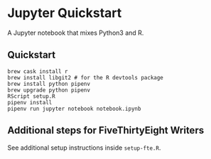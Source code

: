 # Jupyter Quickstart

A Jupyter notebook that mixes Python3 and R.

## Quickstart

```
brew cask install r
brew install libgit2 # for the R devtools package
brew install python pipenv
brew upgrade python pipenv
RScript setup.R
pipenv install
pipenv run jupyter notebook notebook.ipynb
```

## Additional steps for FiveThirtyEight Writers

See additional setup instructions inside `setup-fte.R`.
